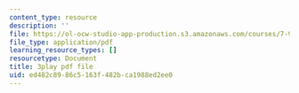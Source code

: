 ```yaml
---
content_type: resource
description: ''
file: https://ol-ocw-studio-app-production.s3.amazonaws.com/courses/7-91j-foundations-of-computational-and-systems-biology-spring-2014/ed482c8986c5163f482bca1988ed2ee0_uD4-fOWeXAY.pdf
file_type: application/pdf
learning_resource_types: []
resourcetype: Document
title: 3play pdf file
uid: ed482c89-86c5-163f-482b-ca1988ed2ee0
---
```


